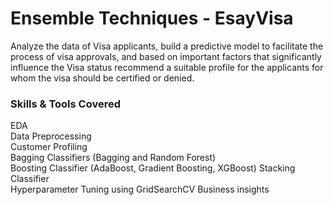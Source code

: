 # Ensemble Techniques - EsayVisa
Analyze the data of Visa applicants, build a predictive model to facilitate the process of visa approvals, and based on important factors that significantly influence the Visa status recommend a suitable profile for the applicants for whom the visa should be certified or denied.
### Skills & Tools Covered
EDA  
Data Preprocessing  
Customer Profiling  
Bagging Classifiers (Bagging and Random Forest)  
Boosting Classifier (AdaBoost, Gradient Boosting, XGBoost)
Stacking Classifier  
Hyperparameter Tuning using GridSearchCV
Business insights
